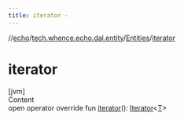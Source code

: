 ```yaml
---
title: iterator -
---
```

//[echo](../../index.md)/[tech.whence.echo.dal.entity](../index.md)/[Entities](index.md)/[iterator](iterator.md)



# iterator  
[jvm]  
Content  
open operator override fun [iterator](iterator.md)(): [Iterator](https://kotlinlang.org/api/latest/jvm/stdlib/kotlin.collections/-iterator/index.html)<[T](index.md)>  



